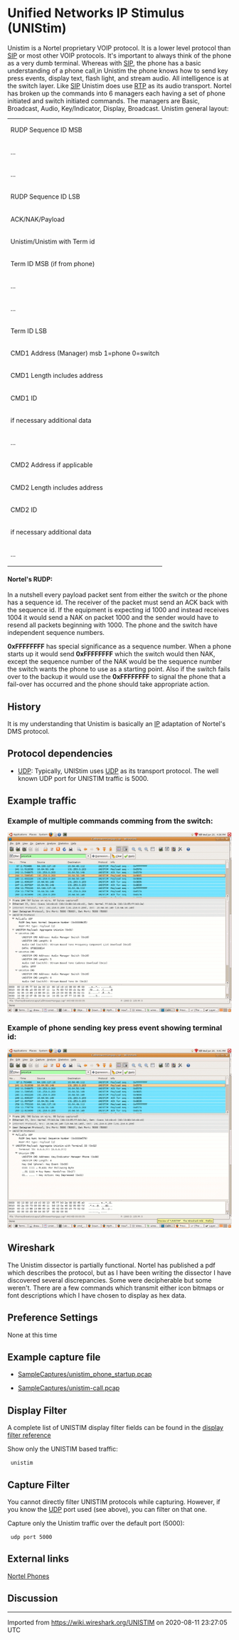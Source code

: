 # Unified Networks IP Stimulus (UNIStim)

Unistim is a Nortel proprietary VOIP protocol. It is a lower level protocol than [SIP](/SIP) or most other VOIP protocols. It's important to always think of the phone as a very dumb terminal. Whereas with [SIP](/SIP), the phone has a basic understanding of a phone call,in Unistim the phone knows how to send key press events, display text, flash light, and stream audio. All intelligence is at the switch layer. Like [SIP](/SIP) Unistim does use [RTP](/RTP) as its audio transport. Nortel has broken up the commands into 6 managers each having a set of phone initiated and switch initiated commands. The managers are Basic, Broadcast, Audio, Key/Indicator, Display, Broadcast. Unistim general layout:

<div>

<table>
<tbody>
<tr class="odd">
<td><p>RUDP Sequence ID MSB</p></td>
</tr>
<tr class="even">
<td><p>...</p></td>
</tr>
<tr class="odd">
<td><p>...</p></td>
</tr>
<tr class="even">
<td><p>RUDP Sequence ID LSB</p></td>
</tr>
<tr class="odd">
<td><p>ACK/NAK/Payload</p></td>
</tr>
<tr class="even">
<td><p>Unistim/Unistim with Term id</p></td>
</tr>
<tr class="odd">
<td><p>Term ID MSB (if from phone)</p></td>
</tr>
<tr class="even">
<td><p>...</p></td>
</tr>
<tr class="odd">
<td><p>...</p></td>
</tr>
<tr class="even">
<td><p>Term ID LSB</p></td>
</tr>
<tr class="odd">
<td><p>CMD1 Address (Manager) msb 1=phone 0=switch</p></td>
</tr>
<tr class="even">
<td><p>CMD1 Length includes address</p></td>
</tr>
<tr class="odd">
<td><p>CMD1 ID</p></td>
</tr>
<tr class="even">
<td><p>if necessary additional data</p></td>
</tr>
<tr class="odd">
<td><p>...</p></td>
</tr>
<tr class="even">
<td><p>CMD2 Address if applicable</p></td>
</tr>
<tr class="odd">
<td><p>CMD2 Length includes address</p></td>
</tr>
<tr class="even">
<td><p>CMD2 ID</p></td>
</tr>
<tr class="odd">
<td><p>if necessary additional data</p></td>
</tr>
<tr class="even">
<td><p>...</p></td>
</tr>
</tbody>
</table>

</div>

#### Nortel's RUDP:

In a nutshell every payload packet sent from either the switch or the phone has a sequence id. The receiver of the packet must send an ACK back with the sequence id. If the equipment is expecting id 1000 and instead receives 1004 it would send a NAK on packet 1000 and the sender would have to resend all packets beginning with 1000. The phone and the switch have independent sequence numbers.

**0xFFFFFFFF** has special significance as a sequence number. When a phone starts up it would send **0xFFFFFFFF** which the switch would then NAK, except the sequence number of the NAK would be the sequence number the switch wants the phone to use as a starting point. Also if the switch fails over to the backup it would use the **0xFFFFFFFF** to signal the phone that a fail-over has occurred and the phone should take appropriate action.

## History

It is my understanding that Unistim is basically an [IP](/IP) adaptation of Nortel's DMS protocol.

## Protocol dependencies

  - [UDP](/UDP): Typically, UNIStim uses [UDP](/UDP) as its transport protocol. The well known UDP port for UNISTIM traffic is 5000.

## Example traffic

### Example of multiple commands comming from the switch:

![cmd\_array\_from\_switch.gif](uploads/__moin_import__/attachments/UNISTIM/cmd_array_from_switch.gif "cmd_array_from_switch.gif")

### Example of phone sending key press event showing terminal id:

![phone\_cmd.gif](uploads/__moin_import__/attachments/UNISTIM/phone_cmd.gif "phone_cmd.gif")

## Wireshark

The Unistim dissector is partially functional. Nortel has published a pdf which describes the protocol, but as I have been writing the dissector I have discovered several discrepancies. Some were decipherable but some weren't. There are a few commands which transmit either icon bitmaps or font descriptions which I have chosen to display as hex data.

## Preference Settings

None at this time

## Example capture file

  - [SampleCaptures/unistim\_phone\_startup.pcap](uploads/__moin_import__/attachments/SampleCaptures/unistim_phone_startup.pcap)

  - [SampleCaptures/unistim-call.pcap](uploads/__moin_import__/attachments/SampleCaptures/unistim-call.pcap)

## Display Filter

A complete list of UNISTIM display filter fields can be found in the [display filter reference](http://www.wireshark.org/docs/dfref/protofirstletter/proto.html)

Show only the UNISTIM based traffic:

``` 
 unistim 
```

## Capture Filter

You cannot directly filter UNISTIM protocols while capturing. However, if you know the [UDP](/UDP) port used (see above), you can filter on that one.

Capture only the Unistim traffic over the default port (5000):

``` 
 udp port 5000
```

## External links

[Nortel Phones](http://www.voip-info.org/wiki-Nortel+Phones)

## Discussion

---

Imported from https://wiki.wireshark.org/UNISTIM on 2020-08-11 23:27:05 UTC
